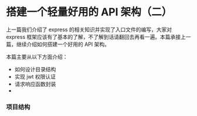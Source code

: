 # 搭建一个轻量好用的 API 架构（二）

上一篇我们介绍了 express 的相关知识并实现了入口文件的编写，大家对 express 框架应该有了基本的了解，不了解到话请翻回去再看一遍。本篇承接上一篇，继续介绍如何搭建一个好用的 API 架构。

本篇主要从以下方面介绍：

- 如何设计目录结构
- 实现 jwt 权限认证
- 请求响应函数封装
-

### 项目结构
